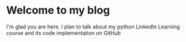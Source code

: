# Welcome to my blog

I'm glad you are here. I plan to talk about my python LinkedIn Learning course and its code implementation on GitHub
